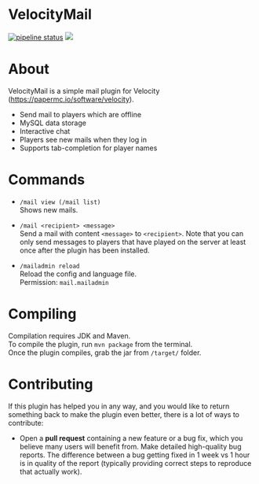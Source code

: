 # VelocityMail
[![pipeline status](https://gitlab.lukasslaby.cz/majn/VelocityMail/badges/main/pipeline.svg)](https://gitlab.lukasslaby.cz/majn/VelocityMail/-/commits/main)
![](https://dcbadge.vercel.app/api/shield/305386943137579008)


# About
VelocityMail is a simple mail plugin for Velocity (https://papermc.io/software/velocity).

- Send mail to players which are offline
- MySQL data storage
- Interactive chat
- Players see new mails when they log in
- Supports tab-completion for player names
# Commands 
- `/mail view (/mail list)` <br> Shows new mails.

- `/mail <recipient> <message>` <br> Send a mail with content `<message>` to `<recipient>`. Note that you can only send messages to players that have played on the server at least once after the plugin has been installed.

- `/mailadmin reload` <br> Reload the config and language file.<br> 
Permission: `mail.mailadmin`


# Compiling
Compilation requires JDK and Maven.   
To compile the plugin, run `mvn package` from the terminal.   
Once the plugin compiles, grab the jar from `/target/` folder.   

# Contributing
If this plugin has helped you in any way, and you would like to return something back to make the plugin even better, there is a lot of ways to contribute:

* Open a **pull request** containing a new feature or a bug fix, which you believe many users will benefit from.
Make detailed high-quality bug reports. The difference between a bug getting fixed in 1 week vs 1 hour is in quality of the report (typically providing correct steps to reproduce that actually work).




